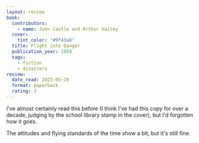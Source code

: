 ```yaml
---
layout: review
book:
  contributors:
    - name: John Castle and Arthur Hailey
  cover:
    tint_color: "#9f43a8"
  title: Flight into Danger
  publication_year: 1958
  tags:
    - fiction
    - disasters
review:
  date_read: 2023-05-28
  format: paperback
  rating: 3
---
```


I've almost certainly read this before (I think I've had this copy for over a decade, judging by the school library stamp in the cover), but I'd forgotten how it goes.

The attitudes and flying standards of the time show a bit, but it's still fine.

